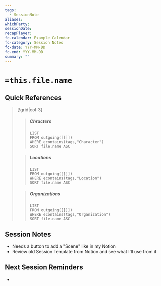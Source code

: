 ```yaml
---
tags:
  - SessionNote
aliases:
whichParty:
sessionDate:
recapPlayer:
fc-calendar: Example Calendar
fc-category: Session Notes
fc-date: YYY-MM-DD
fc-end: YYY-MM-DD
summary: ""
---
```


# `=this.file.name`

## Quick References

> [!grid|col-3]
>> ##### Chracters
>> ```dataview
>> LIST
>> FROM outgoing([[]])
>> WHERE econtains(tags,"Character")
>> SORT file.name ASC
>> ```
> 
> 
>> ##### Locations
>> ```dataview
>> LIST
>> FROM outgoing([[]])
>> WHERE econtains(tags,"Location")
>> SORT file.name ASC
>> ```
> 
> 
>> ##### Organizations
>> ```dataview
>> LIST
>> FROM outgoing([[]])
>> WHERE econtains(tags,"Organization")
>> SORT file.name ASC
>> ```

## Session Notes

-  Needs a button to add a "Scene" like in my Notion
- Review old Session Template from Notion and see what I'll use from it

## Next Session Reminders

- 

